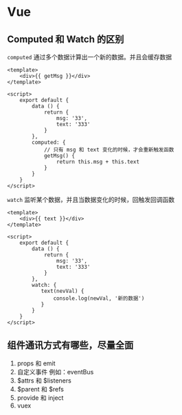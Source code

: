 # Vue

## Computed 和 Watch 的区别
`computed` 通过多个数据计算出一个新的数据。并且会缓存数据

```Vue
<template>
    <div>{{ getMsg }}</div>
</template>

<script>
    export default {
        data () {
            return {
                msg: '33',
                text: '333'
            }
        },
        computed: {
            // 只有 msg 和 text 变化的时候，才会重新触发函数
            getMsg() {
                return this.msg + this.text
            }
        }
    }
</script>
```

`watch` 监听某个数据，并且当数据变化的时候，回触发回调函数

```Vue
<template>
    <div>{{ text }}</div>
</template>

<script>
    export default {
        data () {
            return {
                msg: '33',
                text: '333'
            }
        },
        watch: {
           text(nevVal) {
               console.log(newVal, '新的数据')
           } 
        }
    }
</script>
```

## 组件通讯方式有哪些，尽量全面

1. props 和 emit
2. 自定义事件 例如：eventBus
3. $attrs 和 $listeners
4. $parent 和 $refs
5. provide 和 inject
6. vuex 